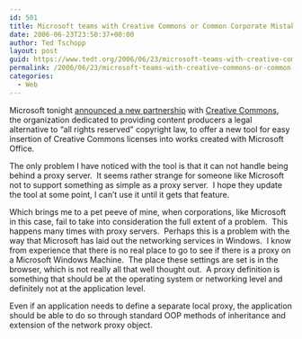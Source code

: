 ```yaml
---
id: 501
title: Microsoft teams with Creative Commons or Common Corporate Mistakes
date: 2006-06-23T23:50:37+00:00
author: Ted Tschopp
layout: post
guid: https://www.tedt.org/2006/06/23/microsoft-teams-with-creative-commons-or-common-corporate-mistakes/
permalink: /2006/06/23/microsoft-teams-with-creative-commons-or-common-corporate-mistakes/
categories:
  - Web
---
```

Microsoft tonight [announced a new partnership](http://www.microsoft.com/presspass/press/2006/jun06/06-20MSCreativeCommonsPR.mspx) with [Creative Commons](http://creativecommons.org/), the organization dedicated to providing content producers a legal alternative to “all rights reserved” copyright law, to offer a new tool for easy insertion of Creative Commons licenses into works created with Microsoft Office.

The only problem I have noticed with the tool is that it can not handle being behind a proxy server.&#160; It seems rather strange for someone like Microsoft not to support something as simple as a proxy server.&#160; I hope they update the tool at some point, I can’t use it until it gets that feature.

Which brings me to a pet peeve of mine, when corporations, like Microsoft in this case, fail to take into consideration the full extent of a problem.&#160; This happens many times with proxy servers.&#160; Perhaps this is a problem with the way that Microsoft has laid out the networking services in Windows.&#160; I know from experience that there is no real place to go to see if there is a proxy on a Microsoft Windows Machine.&#160; The place these settings are set is in the browser, which is not really all that well thought out.&#160; A proxy definition is something that should be at the operating system or networking level and definitely not at the application level.

Even if an application needs to define a separate local proxy, the application should be able to do so through standard OOP methods of inheritance and extension of the network proxy object.